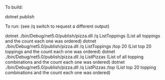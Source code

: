 To build:

dotnet publish

To run:  (see /q switch to request a different output)

dotnet ./bin/Debug/net5.0/publish/pizza.dll /q ListToppings            (List all toppings and the count each one was ordered)
dotnet ./bin/Debug/net5.0/publish/pizza.dll /q ListToppings /top 20    (List top 20 toppings and the count each one was ordered)
dotnet ./bin/Debug/net5.0/publish/pizza.dll /q ListPizzas              (List of all topping combinations and the count each one was ordered)
dotnet ./bin/Debug/net5.0/publish/pizza.dll /q ListPizzas /top         (List top 20 topping combinations and the count each one was ordered)
